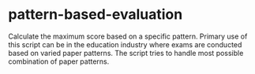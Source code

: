 # pattern-based-evaluation
Calculate the maximum score based on a specific pattern. Primary use of this script can be in the education industry where exams are conducted based on varied paper patterns. The script tries to handle most possible combination of paper patterns.
